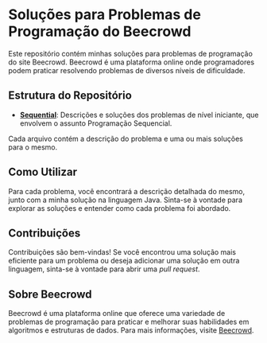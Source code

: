 # Soluções para Problemas de Programação do Beecrowd

Este repositório contém minhas soluções para problemas de programação do site Beecrowd. Beecrowd é uma plataforma online onde programadores podem praticar resolvendo problemas de diversos níveis de dificuldade.

## Estrutura do Repositório

- **[Sequential](src/Sequential)**: Descrições e soluções dos problemas de nível iniciante, que envolvem o assunto Programação Sequencial.


Cada arquivo contém a descrição do problema e uma ou mais soluções para o mesmo.

## Como Utilizar

Para cada problema, você encontrará a descrição detalhada do mesmo, junto com a minha solução na linguagem Java. Sinta-se à vontade para explorar as soluções e entender como cada problema foi abordado.

## Contribuições

Contribuições são bem-vindas! Se você encontrou uma solução mais eficiente para um problema ou deseja adicionar uma solução em outra linguagem, sinta-se à vontade para abrir uma *pull request*.

## Sobre Beecrowd

Beecrowd é uma plataforma online que oferece uma variedade de problemas de programação para praticar e melhorar suas habilidades em algoritmos e estruturas de dados. Para mais informações, visite [Beecrowd](https://www.beecrowd.com).
